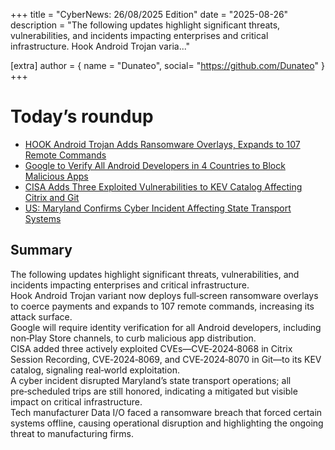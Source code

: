 +++
  title = "CyberNews: 26/08/2025 Edition"
  date = "2025-08-26"
  description = "The following updates highlight significant threats, vulnerabilities, and incidents impacting enterprises and critical infrastructure. Hook Android Trojan varia..."

  [extra]
  author = { name = "Dunateo", social= "https://github.com/Dunateo" }
  +++
<html><body>
<h1>Today’s roundup</h1>
<ul>
  <a href='https://thehackernews.com/2025/08/hook-android-trojan-adds-ransomware.html'><li>HOOK Android Trojan Adds Ransomware Overlays, Expands to 107 Remote Commands</li></a>
  <a href='https://thehackernews.com/2025/08/google-to-verify-all-android-developers.html'><li>Google to Verify All Android Developers in 4 Countries to Block Malicious Apps</li></a>
  <a href='https://thehackernews.com/2025/08/cisa-adds-three-exploited.html'><li>CISA Adds Three Exploited Vulnerabilities to KEV Catalog Affecting Citrix and Git</li></a>
  <a href='https://www.infosecurity-magazine.com/news/us-maryland-cyber-incident/'><li>US: Maryland Confirms Cyber Incident Affecting State Transport Systems</li></a>
</ul>
<h2>Summary</h2>
<p>The following updates highlight significant threats, vulnerabilities, and incidents impacting enterprises and critical infrastructure.<br>Hook Android Trojan variant now deploys full‑screen ransomware overlays to coerce payments and expands to 107 remote commands, increasing its attack surface.<br>Google will require identity verification for all Android developers, including non‑Play Store channels, to curb malicious app distribution.<br>CISA added three actively exploited CVEs—CVE‑2024‑8068 in Citrix Session Recording, CVE‑2024‑8069, and CVE‑2024‑8070 in Git—to its KEV catalog, signaling real‑world exploitation.<br>A cyber incident disrupted Maryland’s state transport operations; all pre‑scheduled trips are still honored, indicating a mitigated but visible impact on critical infrastructure.<br>Tech manufacturer Data I/O faced a ransomware breach that forced certain systems offline, causing operational disruption and highlighting the ongoing threat to manufacturing firms. </p>
</body></html>
